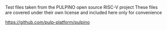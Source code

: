 Test files taken from the PULPINO open source RISC-V project
These files are covered under their own license and included
here only for convenience

https://github.com/pulp-platform/pulpino
